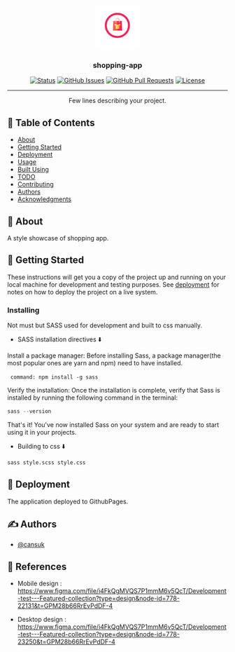 <p align="center">
  <a href="" rel="noopener">
 <img width=100px height=100px src="./assets/logo.png" alt="Project logo"></a>
</p>

<h3 align="center">shopping-app</h3>

<div align="center">

[![Status](https://img.shields.io/badge/status-active-success.svg)]()
[![GitHub Issues](https://img.shields.io/github/issues/kylelobo/The-Documentation-Compendium.svg)](https://github.com/kylelobo/The-Documentation-Compendium/issues)
[![GitHub Pull Requests](https://img.shields.io/github/issues-pr/kylelobo/The-Documentation-Compendium.svg)](https://github.com/kylelobo/The-Documentation-Compendium/pulls)
[![License](https://img.shields.io/badge/license-MIT-blue.svg)](/LICENSE)

</div>

---

<p align="center"> Few lines describing your project.
    <br> 
</p>

## 📝 Table of Contents

- [About](#about)
- [Getting Started](#getting_started)
- [Deployment](#deployment)
- [Usage](#usage)
- [Built Using](#built_using)
- [TODO](../TODO.md)
- [Contributing](../CONTRIBUTING.md)
- [Authors](#authors)
- [Acknowledgments](#acknowledgement)

## 🧐 About <a name = "about"></a>

A style showcase of shopping app.

## 🏁 Getting Started <a name = "getting_started"></a>

These instructions will get you a copy of the project up and running on your local machine for development and testing purposes. See [deployment](#deployment) for notes on how to deploy the project on a live system.

### Installing

Not must but SASS used for development and built to css manually.

- SASS installation directives :arrow_down:

Install a package manager: Before installing Sass, a package manager(the most popular ones are yarn and npm) need to have installed.

<code> command: npm install -g sass </code>

Verify the installation: Once the installation is complete, verify that Sass is installed by running the following command in the terminal:

```python
sass --version
```

That's it! You've now installed Sass on your system and are ready to start using it in your projects.

- Building to css :arrow_down:

```python
sass style.scss style.css
```

## 🚀 Deployment <a name = "deployment"></a>

The application deployed to GithubPages.

## ✍️ Authors <a name = "authors"></a>

- [@cansuk](https://github.com/cansuk)

## 🎉 References <a name = "acknowledgement"></a>

- Mobile design : https://www.figma.com/file/i4FkQgMVQS7P1mmM6v5QcT/Development-test---Featured-collection?type=design&node-id=778-22131&t=GPM28b66RrEvPdDF-4

- Desktop design : https://www.figma.com/file/i4FkQgMVQS7P1mmM6v5QcT/Development-test---Featured-collection?type=design&node-id=778-23250&t=GPM28b66RrEvPdDF-4
